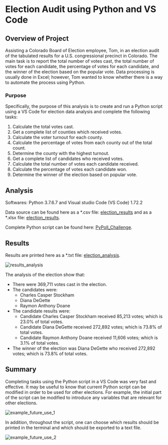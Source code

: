 # Election Audit using Python and VS Code

## **Overview of Project**
Assisting a Colorado Board of Election employee, Tom, in an election audit of the tabulated results for a U.S. congressional precinct in Colorado. The main task is to report the total number of votes cast, the total number of votes for each candidate, the percentage of votes for each candidate, and the winner of the election based on the popular vote. Data processing is usually done in Excel; however, Tom wanted to know whether there is a way to automate the process using Python. 

### Purpose
Specifically, the purpose of this analysis is to create and run a Python script using a VS Code for election data analysis and complete the following tasks: 

1. Calculate the total votes cast.
2. Get a complete list of counties which received votes. 
3. Calculate the voter turnout for each county.
4. Calculate the percentage of votes from each county out of the total count.
5. Determine the county with the highest turnout.
6. Get a complete list of candidates who received votes. 
7. Calculate the total number of votes each candidate received.
8. Calculate the percentage of votes each candidate won.
9. Determine the winner of the election based on popular vote.


## **Analysis**
Softwares: Python 3.7.6.7 and Visual studio Code (VS Code) 1.72.2

Data source can be found here as a *.csv file: [election_results](https://github.com/MSF2141/election-analysis/blob/f3555399e3f34aa2e7c59b239359e56b726efc69/resources/election_results.csv)  and as a *.xlsx file: [election_results](https://github.com/MSF2141/election-analysis/blob/19c04d0dfbc2644c263757acf624e8c4d2005abd/resources/election_results.xlsx).

Complete Python script can be found here: [PyPoll_Challenge](https://github.com/MSF2141/election-analysis/blob/0c4dd0e0e08adde640c2937e66c999f796bbf494/PyPoll_Challenge.py).


## **Results**
Results are printed here as a *.txt file: [election_analysis](https://github.com/MSF2141/election-analysis/blob/3066d208893af15b7448dfd2b48e40b37a8ce9c4/analysis/election_analysis.txt).

![results_analysis](https://github.com/MSF2141/election-analysis/blob/caabce88a2b68e45f244786ecb33190989fd43db/analysis/results_analysis.png)

The analysis of the election show that:
- There were 369,711 votes cast in the election.
- The candidates were:
     - Charles Casper Stockham
     - Diana DeGette
     - Raymon Anthony Doane
-  The candidate results were:
     - Candidate Charles Casper Stockham received 85,213 votes; which is 23.0% of total votes.
     - Candidate Diana DeGette received 272,892 votes; which is 73.8% of total votes.
     - Candidate Raymon Anthony Doane received 11,606 votes; which is 3.1% of total votes. 
- The winner of the election was Diana DeGette who received 272,892 votes; which is 73.8% of total votes.


## **Summary**
Completing tasks using the Python script in a VS Code was very fast and effective. It may be useful to know that current Python script can be modified in order to be used for other elections. For example, the initial part of the script can be modified to introduce any variables that are relevant for other elections.

![example_future_use_1](https://github.com/MSF2141/election-analysis/blob/c07103ab0bdfe0eaea797f1ebc8c70eabb70d085/analysis/example_future_use_1.png)

In addition, throughout the script, one can choose which results should be printed in the terminal and which should be exported to a text file.

![example_future_use_2](https://github.com/MSF2141/election-analysis/blob/d245fe5b30614702ce919079b17bab8a9a6c1111/analysis/example_future_use_2.png)

